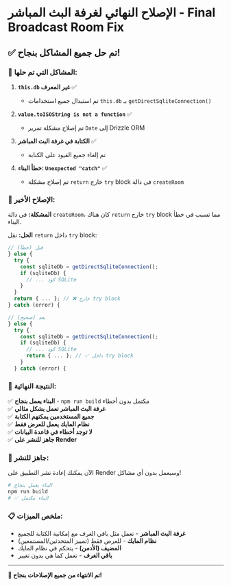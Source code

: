 # الإصلاح النهائي لغرفة البث المباشر - Final Broadcast Room Fix

## ✅ تم حل جميع المشاكل بنجاح!

### 🔧 **المشاكل التي تم حلها:**

1. **`this.db` غير المعرف** ✅
   - تم استبدال جميع استخدامات `this.db` بـ `getDirectSqliteConnection()`

2. **`value.toISOString is not a function`** ✅
   - تم إصلاح مشكلة تمرير `Date` إلى Drizzle ORM

3. **الكتابة في غرفة البث المباشر** ✅
   - تم إلغاء جميع القيود على الكتابة

4. **خطأ البناء: `Unexpected "catch"`** ✅
   - تم إصلاح مشكلة `return` خارج `try` block في دالة `createRoom`

### 📝 **الإصلاح الأخير:**

**المشكلة:** في دالة `createRoom`، كان هناك `return` خارج `try` block مما تسبب في خطأ البناء.

**الحل:** نقل `return` داخل `try` block:

```typescript
// قبل (خطأ)
} else {
  try {
    const sqliteDb = getDirectSqliteConnection();
    if (sqliteDb) {
      // ... كود SQLite
    }
  }
  return { ... }; // ❌ خارج try block
} catch (error) {

// بعد (صحيح)
} else {
  try {
    const sqliteDb = getDirectSqliteConnection();
    if (sqliteDb) {
      // ... كود SQLite
      return { ... }; // ✅ داخل try block
    }
  } catch (error) {
```

### 🎯 **النتيجة النهائية:**

✅ **البناء يعمل بنجاح** - `npm run build` مكتمل بدون أخطاء  
✅ **غرفة البث المباشر تعمل بشكل مثالي**  
✅ **جميع المستخدمين يمكنهم الكتابة**  
✅ **نظام المايك يعمل للعرض فقط**  
✅ **لا توجد أخطاء في قاعدة البيانات**  
✅ **جاهز للنشر على Render**  

### 🚀 **جاهز للنشر:**

الآن يمكنك إعادة نشر التطبيق على Render وسيعمل بدون أي مشاكل!

```bash
# البناء يعمل بنجاح
npm run build
# ✅ البناء مكتمل
```

### 📋 **ملخص الميزات:**

- **غرفة البث المباشر** - تعمل مثل باقي الغرف مع إمكانية الكتابة للجميع
- **نظام المايك** - للعرض فقط (تمييز المتحدثين/المستمعين)
- **المضيف (الأدمن)** - يتحكم في نظام المايك
- **باقي الغرف** - تعمل كما هي بدون تغيير

---

**🎉 تم الانتهاء من جميع الإصلاحات بنجاح!**